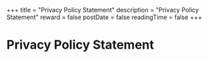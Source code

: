 +++
title = "Privacy Policy Statement"
description = "Privacy Policy Statement"
reward = false
postDate = false
readingTime = false
+++

# Privacy Policy Statement
